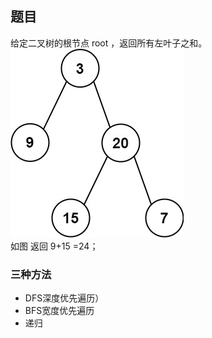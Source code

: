 ## 题目
给定二叉树的根节点 root ，返回所有左叶子之和。<br>
<img src="leftsum-tree.jpg" /><br>
如图 返回 9+15 =24；

### 三种方法
* DFS深度优先遍历）
* BFS宽度优先遍历
* 递归




